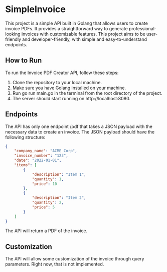 # SimpleInvoice
This project is a simple API built in Golang that allows users to create invoice PDFs. It provides a straightforward way to generate professional-looking invoices with customizable features. This project aims to be user-friendly and developer-friendly, with simple and easy-to-understand endpoints.

## How to Run

To run the Invoice PDF Creator API, follow these steps:

1. Clone the repository to your local machine.
2. Make sure you have Golang installed on your machine.
3. Run go run main.go in the terminal from the root directory of the project.
4. The server should start running on http://localhost:8080.

## Endpoints

The API has only one endpoint /pdf that takes a JSON payload with the necessary data to create an invoice. The JSON payload should have the following structure:

```json
{
    "company_name": "ACME Corp",
    "invoice_number": "123",
    "date": "2022-01-01",
    "items": [
        {
            "description": "Item 1",
            "quantity": 1,
            "price": 10
        },
        {
            "description": "Item 2",
            "quantity": 2,
            "price": 5
        }
    ]
}
```
The API will return a PDF of the invoice.

## Customization

The API will allow some customization of the invoice through query parameters.
Right now, that is not implemented.
